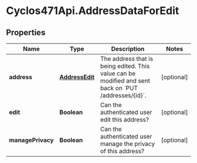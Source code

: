 # Cyclos471Api.AddressDataForEdit

## Properties
Name | Type | Description | Notes
------------ | ------------- | ------------- | -------------
**address** | [**AddressEdit**](AddressEdit.md) | The address that is being edited. This value can be modified and sent back on &#x60;PUT /addresses/{id}&#x60;.  | [optional] 
**edit** | **Boolean** | Can the authenticated user edit this address? | [optional] 
**managePrivacy** | **Boolean** | Can the authenticated user manage the privacy of this address? | [optional] 


